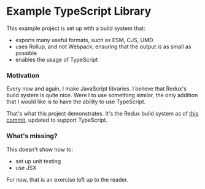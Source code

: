 # Example TypeScript Library

This example project is set up with a build system that:

- exports many useful formats, such as ESM, CJS, UMD.
- uses Rollup, and not Webpack, ensuring that the output is as small as possible
- enables the usage of TypeScript

### Motivation

Every now and again, I make JavaScript libraries. I believe that Redux's build system is
quite nice. Were I to use something similar, the only addition that I would like is to
have the ability to use TypeScript.

That's what this project demonstrates. It's the Redux build system as of
[this commit](https://github.com/reduxjs/redux/tree/afd762f182f609789659dc44764d4e64792bf9a5),
updated to support TypeScript.

### What's missing?

This doesn't show how to:

- set up unit testing
- use JSX

For now, that is an exercise left up to the reader.
